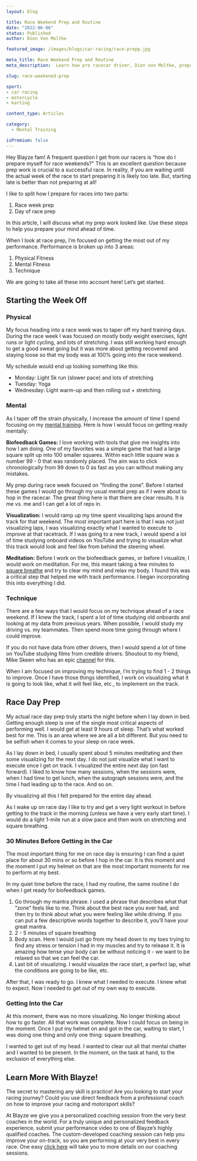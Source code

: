 ```yaml
---
layout: blog

title: Race Weekend Prep and Routine
date: "2022-06-06"
status: Published
author: Dion Von Moltke

featured_image: /images/blogs/car-racing/race-prepp.jpg

meta_title: Race Weekend Prep and Routine
meta_description:  Learn how pro racecar driver, Dion von Moltke, prepared himself for racing weekends.

slug: race-weekened-prep

sport:
- car racing
- motorcycle
- karting

content_type: Articles

category:
  - Mental Training

isPremium: false
---
```


Hey Blayze fam! A frequent question I get from our racers is “how do I prepare myself for race weekends?” This is an excellent question because prep work is crucial to a successful race. In reality, if you are waiting until the actual week of the race to start preparing it is likely too late. But, starting late is better than not preparing at all!

I like to split how I prepare for races into two parts:

1. Race week prep
2. Day of race prep

In this article, I will discuss what my prep work looked like. Use these steps to help you prepare your mind ahead of time.

When I look at race prep, I’m focused on getting the most out of my performance. Performance is broken up into 3 areas:

1. Physical Fitness
2. Mental Fitness
3. Technique

We are going to take all these into account here! Let’s get started.

## Starting the Week Off

### Physical

My focus heading into a race week was to taper off my hard training days. During the race week I was focused on mostly body weight exercises, light runs or light cycling, and lots of stretching. I was still working hard enough to get a good sweat going but it was more about getting recovered and staying loose so that my body was at 100% going into the race weekend.

My schedule would end up looking something like this:

- Monday: Light 5k run (slower pace) and lots of stretching
- Tuesday: Yoga
- Wednesday: Light warm-up and then rolling out + stretching

### Mental

As I taper off the strain physically, I increase the amount of time I spend focusing on my [mental training](https://blayze.io/blog/soccer/how-to-prepare-your-mind-to-play-at-peak-performance). Here is how I would focus on getting ready mentally:

**Biofeedback Games:** I love working with tools that give me insights into how I am doing. One of my favorites was a simple game that had a large square split up into 100 smaller squares. Within each little square was a number 99 - 0 that was randomly placed. The aim was to click chronologically from 99 down to 0 as fast as you can without making any mistakes.

My prep during race week focused on “finding the zone”. Before I started these games I would go through my usual mental prep as if I were about to hop in the racecar. The great thing here is that there are clear results. It is me vs. me and I can get a lot of reps in.

**Visualization:** I would ramp up my time spent visualizing laps around the track for that weekend. The most important part here is that I was not just visualizing laps, I was visualizing exactly what I wanted to execute to improve at that racetrack. If I was going to a new track, I would spend a lot of time studying onboard videos on YouTube and trying to visualize what this track would look and feel like from behind the steering wheel.

**Meditation:** Before I work on the biofeedback games, or before I visualize, I would work on meditation. For me, this meant taking a few minutes to [square breathe](https://blayze.io/blog/general/the-science-of-breathing-for-athletes) and try to clear my mind and relax my body. I found this was a critical step that helped me with track performance. I began incorporating this into everything I did.

### Technique

There are a few ways that I would focus on my technique ahead of a race weekend. If I knew the track, I spent a lot of time studying old onboards and looking at my data from previous years. When possible, I would study my driving vs. my teammates. Then spend more time going through where I could improve.

If you do not have data from other drivers, then I would spend a lot of time on YouTube studying films from credible drivers. Shoutout to my friend, Mike Skeen who has an epic [channel](https://www.youtube.com/c/MikeSkeenRacing) for this.

When I am focused on improving my technique, I’m trying to find 1 - 2 things to improve. Once I have those things identified, I work on visualizing what it is going to look like, what it will feel like, etc., to implement on the track.

## Race Day Prep

My actual race day prep truly starts the night before when I lay down in bed. Getting enough sleep is one of the single most critical aspects of performing well. I would get at least 9 hours of sleep. That’s what worked best for me. This is an area where we are all a bit different. But you need to be selfish when it comes to your sleep on race week.

As I lay down in bed, I usually spent about 5 minutes meditating and then some visualizing for the next day. I do not just visualize what I want to execute once I get on track. I visualized the entire next day (on fast forward). I liked to know how many sessions, when the sessions were, when I had time to get lunch, when the autograph sessions were, and the time I had leading up to the race. And so on.

By visualizing all this I felt prepared for the entire day ahead.

As I wake up on race day I like to try and get a very light workout in before getting to the track in the morning (unless we have a very early start time). I would do a light 1-mile run at a slow pace and then work on stretching and square breathing.

### 30 Minutes Before Getting in the Car

The most important thing for me on race day is ensuring I can find a quiet place for about 30 mins or so before I hop in the car. It is this moment and the moment I put my helmet on that are the most important moments for me to perform at my best.

In my quiet time before the race, I had my routine, the same routine I do when I get ready for biofeedback games.

1. Go through my mantra phrase. I used a phrase that describes what that “zone” feels like to me. Think about the best race you ever had, and then try to think about what you were feeling like while driving. If you can put a few descriptive words together to describe it, you’ll have your great mantra.
2. 2 - 5 minutes of square breathing
3. Body scan. Here I would just go from my head down to my toes trying to find any stress or tension I had in my muscles and try to release it. It is amazing how tense your body can be without noticing it - we want to be relaxed so that we can feel the car.
4. Last bit of visualizing. I would visualize the race start, a perfect lap, what the conditions are going to be like, etc.

After that, I was ready to go. I knew what I needed to execute. I knew what to expect. Now I needed to get out of my own way to execute.

### Getting Into the Car

At this moment, there was no more visualizing. No longer thinking about how to go faster. All that work was complete. Now I could focus on being in the moment. Once I put my helmet on and got in the car, waiting to start, I was doing one thing and only one thing: square breathing.

I wanted to get out of my head. I wanted to clear out all that mental chatter and I wanted to be present. In the moment, on the task at hand, to the exclusion of everything else.

## Learn More With Blayze!

The secret to mastering any skill is practice! Are you looking to start your racing journey? Could you use direct feedback from a professional coach on how to improve your racing and motorsport skills?

At Blayze we give you a personalized coaching session from the very best coaches in the world. For a truly unique and personalized feedback experience, submit your performance video to one of Blayze’s highly qualified coaches. The custom-developed coaching session can help you improve your on-track, so you are performing at your very best in every race. One easy [click here](https://blayze.io) will take you to more details on our coaching sessions.
